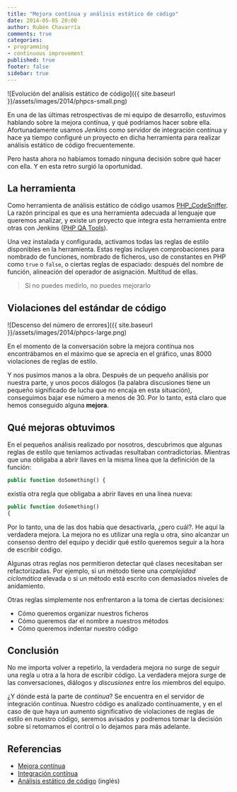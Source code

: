 ```yaml
---
title: "Mejora contínua y análisis estático de código"
date: 2014-05-05 20:00
author: Rubén Chavarría
comments: true
categories: 
- programming
- continuous improvement
published: true
footer: false
sidebar: true
---
```


![Evolución del análisis estático de código]({{ site.baseurl }}/assets/images/2014/phpcs-small.png)

En una de las últimas retrospectivas de mi equipo de desarrollo, estuvimos
hablando sobre la mejora contínua, y qué podríamos hacer sobre ella. Afortunadamente
usamos *Jenkins* como servidor de integración contínua y hace ya tiempo configuré
un proyecto en dicha herramienta para realizar análisis estático de código frecuentemente.

Pero hasta ahora no habíamos tomado ninguna decisión sobre qué hacer con ella. Y
en esta retro surgió la oportunidad. 

<!-- more -->

## La herramienta

Como herramienta de análisis estático de código usamos 
[PHP_CodeSniffer](https://github.com/squizlabs/PHP_CodeSniffer). La razón
principal es que es una herramienta adecuada al lenguaje que queremos analizar, y
existe un proyecto que integra esta herramienta entre otras con Jenkins
([PHP QA Tools](http://phpqatools.org)).

Una vez instalada y configurada, activamos todas las reglas de estilo disponibles
en la herramienta. Estas reglas incluyen comprobaciones para nombrado de funciones,
nombrado de ficheros, uso de constantes en PHP como `true` o `false`, o ciertas
reglas de espaciado: después del nombre de función, alineación del operador de
asignación. Multitud de ellas.

> Si no puedes medirlo, no puedes mejorarlo

## Violaciones del estándar de código

![Descenso del número de errores]({{ site.baseurl }}/assets/images/2014/phpcs-large.png)

En el momento de la conversación sobre la mejora contínua nos encontrábamos en
el máximo que se aprecia en el gráfico, unas 8000 violaciones de reglas de 
estilo.

Y nos pusimos manos a la obra. Después de un pequeño análisis por nuestra parte,
y unos pocos diálogos (la palabra discusiones tiene un pequeño significado de
lucha que no encaja en esta situación), conseguimos bajar ese número a menos de
30. Por lo tanto, está claro que hemos conseguido alguna **mejora**.

## Qué mejoras obtuvimos

En el pequeños análisis realizado por nosotros, descubrimos que algunas reglas de
estilo que teníamos activadas resultaban contradictorias. Mientras que una
obligaba a abrir llaves en la misma línea que la definición de la función:

```php
public function doSomething() {
```

existía otra regla que obligaba a abrir llaves en una línea nueva:

```php
public function doSomething()
{
```

Por lo tanto, una de las dos había que desactivarla, ¿pero cuál?. He aquí la 
verdadera mejora. La mejora no es utilizar una regla u otra, sino alcanzar un
consenso dentro del equipo y decidir qué estilo queremos seguir a la hora de
escribir código. 

Algunas otras reglas nos permitieron detectar qué clases necesitaban ser 
refactorizadas. Por ejemplo, si un método tiene una *complejidad ciclomática*
elevada o si un método está escrito con demasiados niveles de anidamiento.

Otras reglas simplemente nos enfrentaron a la toma de ciertas decisiones:

- Cómo queremos organizar nuestros ficheros
- Cómo queremos dar el nombre a nuestros métodos
- Cómo queremos indentar nuestro código

## Conclusión

No me importa volver a repetirlo, la verdadera mejora no surge de seguir una
regla u otra a la hora de escribir código. La verdadera mejora surge de las
conversaciones, diálogos y *discusiones* entre los miembros del equipo.

¿Y dónde está la parte de *contínua*? Se encuentra en el servidor de integración
contínua. Nuestro código es analizado contínuamente, y en el caso de que haya
un aumento significativo de violaciones de reglas de estilo en nuestro código,
seremos avisados y podremos tomar la decisión sobre si retomamos el control
o lo dejamos para más adelante.

## Referencias

- [Mejora contínua](https://es.wikipedia.org/wiki/Proceso_de_mejora_continua)
- [Integración contínua](https://es.wikipedia.org/wiki/Integraci%C3%B3n_continua)
- [Análisis estático de código](https://en.wikipedia.org/wiki/Static_code_analysis)
(inglés)
